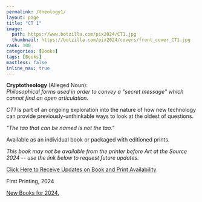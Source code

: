 ```yaml
---
permalink: /theology1/
layout: page
title: "CT 1"
image:
  path: https://www.botzilla.com/pix2024/CT1.jpg
  thumbnail: https://botzilla.com/pix2024/covers/front_cover_CT1.jpg
rank: 100
categories: [Books]
tags: [Books]
mastless: false
inline_nav: true
---
```


**Cryptotheology** (Alleged Noun):<br/>_Philosophical forms used in order to convey a "secret message" which cannot find an open articulation._

_CT1_ is part of an ongoing exploration into the nature of how new technology can provide previously-unthinkable ways to look at the oldest of questions.

_"The tao that can be named is not the tao."_

Available as an individual book or packaged with editioned prints.

_This book may not be available from the printer before Art at the Source 2024 -- use the link below to request future updates._

<a class="btn btn--info btn--large" href="mailto:kevin+books@vumondo.com?subject=Updates%20on%20%22CT1%22&body=Please%20keep%20me%20informed%20of%20updates%20on%20sales%20availability%20of%20%22Crptotheology%20%281%29%22">Click Here to Receive Updates on Book and Print Availability</a>

First Printing, 2024

<a href="{{ site.url }}/book24">New Books for 2024.</a>

